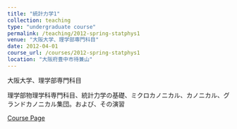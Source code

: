 ```yaml
---
title: "統計力学1"
collection: teaching
type: "undergraduate course"
permalink: /teaching/2012-spring-statphys1
venue: "大阪大学、理学部専門科目"
date: 2012-04-01
course_url: /courses/2012-spring-statphys1
location: "大阪府豊中市待兼山"
---
```


大阪大学、理学部専門科目

理学部物理学科専門科目、統計力学の基礎、ミクロカノニカル、カノニカル、グランドカノニカル集団。および、その演習


<a href='https://stsykw.github.io/courses/2012-spring-statphys1'>Course Page</a>
